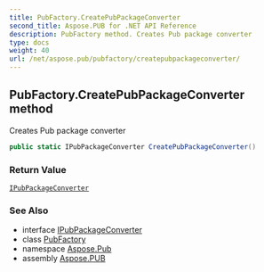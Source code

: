 ```yaml
---
title: PubFactory.CreatePubPackageConverter
second_title: Aspose.PUB for .NET API Reference
description: PubFactory method. Creates Pub package converter
type: docs
weight: 40
url: /net/aspose.pub/pubfactory/createpubpackageconverter/
---
```

## PubFactory.CreatePubPackageConverter method

Creates Pub package converter

```csharp
public static IPubPackageConverter CreatePubPackageConverter()
```

### Return Value

[`IPubPackageConverter`](../../ipubpackageconverter/)

### See Also

* interface [IPubPackageConverter](../../ipubpackageconverter/)
* class [PubFactory](../)
* namespace [Aspose.Pub](../../pubfactory/)
* assembly [Aspose.PUB](../../../)


